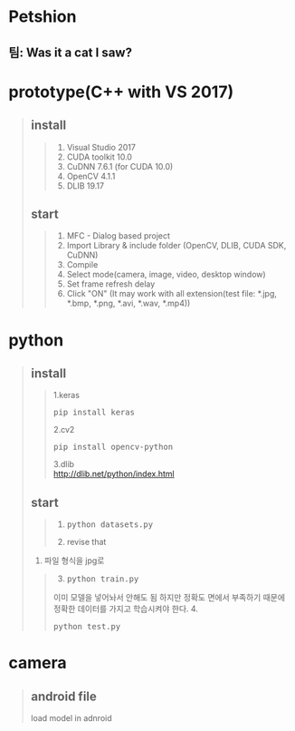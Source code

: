 Petshion
===
팀: Was it a cat I saw?
---
# prototype(C++ with VS 2017)
>## install
>>1. Visual Studio 2017
>>2. CUDA toolkit 10.0
>>3. CuDNN 7.6.1 (for CUDA 10.0)
>>4. OpenCV 4.1.1
>>5. DLIB 19.17
>## start
>> 1. MFC - Dialog based project
>> 2. Import Library & include folder (OpenCV, DLIB, CUDA SDK, CuDNN)
>> 3. Compile
>> 4. Select mode(camera, image, video, desktop window)
>> 5. Set frame refresh delay
>> 6. Click "ON" (It may work with all extension(test file: *.jpg, *.bmp, *.png, *.avi, *.wav, *.mp4))

# python
> 
>## install
>>1.keras
>><pre>pip install keras</pre>
>>2.cv2
>><pre>pip install opencv-python</pre>
>>3.dlib<br>
>>http://dlib.net/python/index.html
>## start
>>1. <pre>python datasets.py</pre>
>>2. revise that
> 1. 파일 형식을 jpg로
>>3. <pre>python train.py</pre>
>> 이미 모델을 넣어놔서 안해도 됨 하지만 정확도 면에서 부족하기 때문에 정확한 데이터를 가지고
>>학습시켜야 한다. 
>>4. <pre>python test.py</pre>
>

# camera
>## android file
>load model in adnroid
